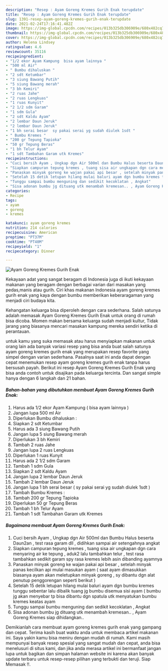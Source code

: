 ```yaml
---
description: "Resep : Ayam Goreng Kremes Gurih Enak terupdate"
title: "Resep : Ayam Goreng Kremes Gurih Enak terupdate"
slug: 1391-resep-ayam-goreng-kremes-gurih-enak-terupdate
date: 2021-02-24T17:16:41.482Z
image: https://img-global.cpcdn.com/recipes/013b325db306909e/680x482cq70/ayam-goreng-kremes-gurih-enak-foto-resep-utama.jpg
thumbnail: https://img-global.cpcdn.com/recipes/013b325db306909e/680x482cq70/ayam-goreng-kremes-gurih-enak-foto-resep-utama.jpg
cover: https://img-global.cpcdn.com/recipes/013b325db306909e/680x482cq70/ayam-goreng-kremes-gurih-enak-foto-resep-utama.jpg
author: Helena Lindsey
ratingvalue: 4.6
reviewcount: 35116
recipeingredient:
- "1/2 ekor Ayam Kampung  bisa ayam lainnya "
- "500 ml Air"
- " Bumbu dihaluskan "
- "2 sdt Ketumbar"
- "3 siung Bawang Putih"
- "5 siung Bawang merah"
- "3 bh Kemiri"
- "2 ruas Jahe"
- "2 ruas Lengkuas"
- "1 ruas Kunyit"
- "2 1/2 sdm Garam"
- "1 sdm Gula"
- "2 sdt Kaldu Ayam"
- "2 lembar Daun Jeruk"
- "2 lembar Daun Jeruk"
- "1 bh serai besar  sy pakai serai yg sudah diulek 1sdt "
- " Bumbu Kremes "
- "200 gr Tepung Tapioka"
- "50 gr Tepung Beras"
- "1 bh Telur Ayam"
- "1 sdt Tambahan Garam utk Kremes"
recipeinstructions:
- "Cuci bersih Ayam , Ungkap dgn Air 500ml dan Bumbu Halus beserta Daun2an , test rasa garam dll , didihkan sampai air setengahnya angkat"
- "Siapkan campuran tepung kremes , tuang sisa air ungkapan dgn cara menyaring air ke tepung , aduk2 lalu tambahkan telur , test rasa tambahkan sedikit garam spy rasa kremes lebih asin dibanding ayamnya"
- "Panaskan minyak goreng ke wajan pakai api besar , setelah minyak panas kecilkan api mulai masukan ayam ( saat ayam dimasukkan biasanya ayam akan meletupkan minyak goreng , sy dibantu dgn alat penutup penggorengan seperti berikut )"
- "Setelah 15 detik letupan hilang mulai baluri ayam dgn bumbu kremes tunggu sebentar lalu dibalik tuang jg bumbu disemua sisi ayam ( bumbu jg akan menyebar tp bisa dibantu dgn spatula utk menyatukan bumbu kremes keatas ayam"
- "Tunggu sampai bumbu menguning dan sedikit kecoklatan , Angkat"
- "Sisa adonan bumbu jg dituang utk menambah kremesan.. , Ayam Goreng Kremes siap dihidangkan.."
categories:
- Recipe
tags:
- ayam
- goreng
- kremes

katakunci: ayam goreng kremes 
nutrition: 214 calories
recipecuisine: American
preptime: "PT37M"
cooktime: "PT40M"
recipeyield: "1"
recipecategory: Dinner

---
```



![Ayam Goreng Kremes Gurih Enak](https://img-global.cpcdn.com/recipes/013b325db306909e/680x482cq70/ayam-goreng-kremes-gurih-enak-foto-resep-utama.jpg)

Kekayaan adat yang sangat beragam di Indonesia juga di ikuti kekayaan makanan yang beragam dengan berbagai varian dari masakan yang pedas,manis atau gurih. Ciri khas makanan Indonesia ayam goreng kremes gurih enak yang kaya dengan bumbu memberikan keberaragaman yang menjadi ciri budaya kita.


Kehangatan keluarga bisa diperoleh dengan cara sederhana. Salah satunya adalah memasak Ayam Goreng Kremes Gurih Enak untuk orang di rumah bisa dicoba. Momen makan bersama keluarga sudah menjadi kultur, Tidak jarang yang biasanya mencari masakan kampung mereka sendiri ketika di perantauan.



untuk kamu yang suka memasak atau harus menyiapkan makanan untuk orang lain ada banyak variasi resep yang bisa anda buat salah satunya ayam goreng kremes gurih enak yang merupakan resep favorite yang simpel dengan varian sederhana. Pasalnya saat ini anda dapat dengan cepat menemukan resep ayam goreng kremes gurih enak tanpa harus bersusah payah.
Berikut ini resep Ayam Goreng Kremes Gurih Enak yang bisa anda contoh untuk disajikan pada keluarga tercinta. Dan sangat simple hanya dengan 6 langkah dan 21 bahan.


<!--inarticleads1-->

##### Bahan-bahan yang dibutuhkan membuat Ayam Goreng Kremes Gurih Enak:

1. Harus ada 1/2 ekor Ayam Kampung ( bisa ayam lainnya )
1. Jangan lupa 500 ml Air
1. Diperlukan  Bumbu dihaluskan :
1. Siapkan 2 sdt Ketumbar
1. Harus ada 3 siung Bawang Putih
1. Jangan lupa 5 siung Bawang merah
1. Diperlukan 3 bh Kemiri
1. Tambah 2 ruas Jahe
1. Jangan lupa 2 ruas Lengkuas
1. Diperlukan 1 ruas Kunyit
1. Harus ada 2 1/2 sdm Garam
1. Tambah 1 sdm Gula
1. Siapkan 2 sdt Kaldu Ayam
1. Jangan lupa 2 lembar Daun Jeruk
1. Tambah 2 lembar Daun Jeruk
1. Jangan lupa 1 bh serai besar ( sy pakai serai yg sudah diulek 1sdt )
1. Tambah  Bumbu Kremes :
1. Tambah 200 gr Tepung Tapioka
1. Diperlukan 50 gr Tepung Beras
1. Tambah 1 bh Telur Ayam
1. Tambah 1 sdt Tambahan Garam utk Kremes




<!--inarticleads2-->

##### Bagaimana membuat  Ayam Goreng Kremes Gurih Enak:

1. Cuci bersih Ayam , Ungkap dgn Air 500ml dan Bumbu Halus beserta Daun2an , test rasa garam dll , didihkan sampai air setengahnya angkat
1. Siapkan campuran tepung kremes , tuang sisa air ungkapan dgn cara menyaring air ke tepung , aduk2 lalu tambahkan telur , test rasa tambahkan sedikit garam spy rasa kremes lebih asin dibanding ayamnya
1. Panaskan minyak goreng ke wajan pakai api besar , setelah minyak panas kecilkan api mulai masukan ayam ( saat ayam dimasukkan biasanya ayam akan meletupkan minyak goreng , sy dibantu dgn alat penutup penggorengan seperti berikut )
1. Setelah 15 detik letupan hilang mulai baluri ayam dgn bumbu kremes tunggu sebentar lalu dibalik tuang jg bumbu disemua sisi ayam ( bumbu jg akan menyebar tp bisa dibantu dgn spatula utk menyatukan bumbu kremes keatas ayam
1. Tunggu sampai bumbu menguning dan sedikit kecoklatan , Angkat
1. Sisa adonan bumbu jg dituang utk menambah kremesan.. , Ayam Goreng Kremes siap dihidangkan..




Demikianlah cara membuat ayam goreng kremes gurih enak yang gampang dan cepat. Terima kasih buat waktu anda untuk membaca artikel makanan ini. Saya yakin kamu bisa meniru dengan mudah di rumah. Kami masih mempunyai banyak resep spesial yang sangat mudah dan cepat, anda bisa menelusuri di situs kami, dan jika anda merasa artikel ini bermanfaat jangan lupa untuk bagikan dan simpan halaman website ini karena akan banyak update terbaru untuk resep-resep pilihan yang terbukti dan teruji. Siap Memasak !!. 
